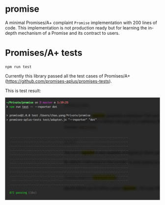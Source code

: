 # promise

A minimal Promises/A+ complaint `Promise` implementation with 200 lines of code. This implementation is not production ready but for learning the in-depth mechanism of a Promise and its contract to users.

# Promises/A+ tests

`npm run test`

Currently this library passed all the test cases of Promises/A+ (https://github.com/promises-aplus/promises-tests). 

This is test result:

![](promises_aplus_result.png)